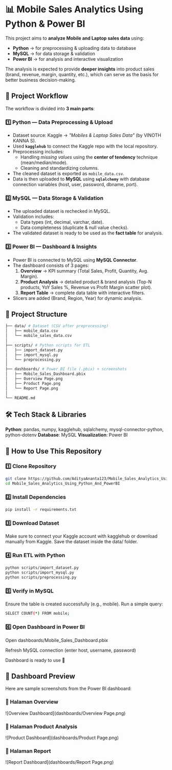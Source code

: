 # 📊 Mobile Sales Analytics Using Python & Power BI

This project aims to **analyze Mobile and Laptop sales data** using:  
- **Python** → for preprocessing & uploading data to database  
- **MySQL** → for data storage & validation  
- **Power BI** → for analysis and interactive visualization  

The analysis is expected to provide **deeper insights** into product sales (brand, revenue, margin, quantity, etc.), which can serve as the basis for better business decision-making.  

## 🚀 Project Workflow
The workflow is divided into **3 main parts**:  

### 1️⃣ Python — Data Preprocessing & Upload
- Dataset source: Kaggle → *"Mobiles & Laptop Sales Data"* (by VINOTH KANNA S).  
- Used **`kagglehub`** to connect the Kaggle repo with the local repository.  
- Preprocessing includes:
  - Handling *missing values* using the **center of tendency** technique (mean/median/mode).  
  - Cleaning and standardizing columns.  
- The cleaned dataset is exported as `mobile_data.csv`.  
- Data is then uploaded to **MySQL** using **`sqlalchemy`** with database connection variables (host, user, password, dbname, port).  

### 2️⃣ MySQL — Data Storage & Validation
- The uploaded dataset is rechecked in MySQL.  
- Validation includes:
  - Data types (int, decimal, varchar, date).  
  - Data completeness (duplicate & null value checks).  
- The validated dataset is ready to be used as the **fact table** for analysis.  

### 3️⃣ Power BI — Dashboard & Insights
- Power BI is connected to MySQL using **MySQL Connector**.  
- The dashboard consists of 3 pages:
  1. **Overview** → KPI summary (Total Sales, Profit, Quantity, Avg. Margin).  
  2. **Product Analysis** → detailed product & brand analysis (Top-N products, YoY Sales %, Revenue vs Profit Margin scatter plot).  
  3. **Report Table** → complete data table with interactive filters.  
- Slicers are added (Brand, Region, Year) for dynamic analysis.  

## 📂 Project Structure
```bash
├── data/ # Dataset (CSV after preprocessing)
│   ├── mobile_data.csv
│   └── mobile_sales_data.csv
│
├── scripts/ # Python scripts for ETL
│   ├── import_dataset.py
│   ├── import_mysql.py
│   └── preprocessing.py
│
├── dashboards/ # Power BI file (.pbix) + screenshots
│   ├── Mobile_Sales_Dashboard.pbix
│   ├── Overview Page.png
│   ├── Product Page.png
│   └── Report Page.png
│
└── README.md
```
## 🛠️ Tech Stack & Libraries
**Python**: pandas, numpy, kagglehub, sqlalchemy, mysql-connector-python, python-dotenv
**Database**: MySQL
**Visualization**: Power BI

## 📌 How to Use This Repository

### 1️⃣ Clone Repository
```bash
git clone https://github.com/AdityaAnanta123/Mobile_Sales_Analytics_Using_Python_And_PowerBI.git
cd Mobile_Sales_Analytics_Using_Python_And_PowerBI
```

### 2️⃣ Install Dependencies
```bash
pip install -r requirements.txt
```

### 3️⃣ Download Dataset
Make sure to connect your Kaggle account with kagglehub or download manually from Kaggle.
Save the dataset inside the data/ folder.

### 4️⃣ Run ETL with Python
```bash
python scripts/import_dataset.py
python scripts/import_mysql.py
python scripts/preprocessing.py
```

### 5️⃣ Verify in MySQL
Ensure the table is created successfully (e.g., mobile).
Run a simple query:
```bash
SELECT COUNT(*) FROM mobile;
```

### 6️⃣ Open Dashboard in Power BI
Open dashboards/Mobile_Sales_Dashboard.pbix

Refresh MySQL connection (enter host, username, password)

Dashboard is ready to use 🚀

## 📸 Dashboard Preview
Here are sample screenshots from the Power BI dashboard:
### 📌 Halaman Overview
![Overview Dashboard](dashboards/Overview Page.png)

### 📌 Halaman Product Analysis
![Product Dashboard](dashboards/Product Page.png)

### 📌 Halaman Report
![Report Dashboard](dashboards/Report Page.png)


